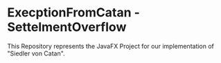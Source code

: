 # ExecptionFromCatan - SettelmentOverflow
This Repository represents the JavaFX Project for our implementation of "Siedler von Catan".
